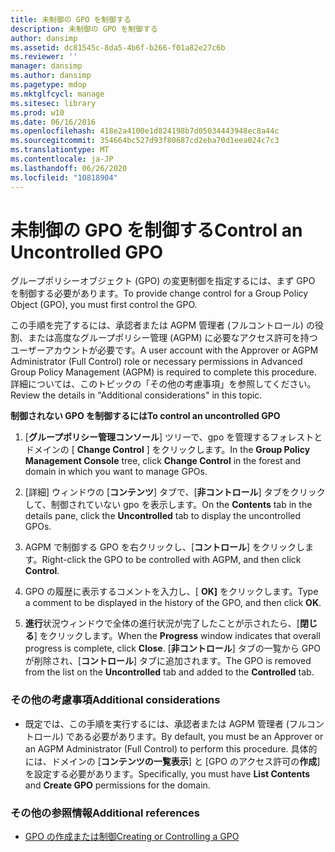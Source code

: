 ```yaml
---
title: 未制御の GPO を制御する
description: 未制御の GPO を制御する
author: dansimp
ms.assetid: dc81545c-8da5-4b6f-b266-f01a82e27c6b
ms.reviewer: ''
manager: dansimp
ms.author: dansimp
ms.pagetype: mdop
ms.mktglfcycl: manage
ms.sitesec: library
ms.prod: w10
ms.date: 06/16/2016
ms.openlocfilehash: 418e2a4100e1d824198b7d05034443948ec8a44c
ms.sourcegitcommit: 354664bc527d93f80687cd2eba70d1eea024c7c3
ms.translationtype: MT
ms.contentlocale: ja-JP
ms.lasthandoff: 06/26/2020
ms.locfileid: "10818904"
---
```

# <span data-ttu-id="04af4-103">未制御の GPO を制御する</span><span class="sxs-lookup"><span data-stu-id="04af4-103">Control an Uncontrolled GPO</span></span>


<span data-ttu-id="04af4-104">グループポリシーオブジェクト (GPO) の変更制御を指定するには、まず GPO を制御する必要があります。</span><span class="sxs-lookup"><span data-stu-id="04af4-104">To provide change control for a Group Policy Object (GPO), you must first control the GPO.</span></span>

<span data-ttu-id="04af4-105">この手順を完了するには、承認者または AGPM 管理者 (フルコントロール) の役割、または高度なグループポリシー管理 (AGPM) に必要なアクセス許可を持つユーザーアカウントが必要です。</span><span class="sxs-lookup"><span data-stu-id="04af4-105">A user account with the Approver or AGPM Administrator (Full Control) role or necessary permissions in Advanced Group Policy Management (AGPM) is required to complete this procedure.</span></span> <span data-ttu-id="04af4-106">詳細については、このトピックの「その他の考慮事項」を参照してください。</span><span class="sxs-lookup"><span data-stu-id="04af4-106">Review the details in "Additional considerations" in this topic.</span></span>

**<span data-ttu-id="04af4-107">制御されない GPO を制御するには</span><span class="sxs-lookup"><span data-stu-id="04af4-107">To control an uncontrolled GPO</span></span>**

1.  <span data-ttu-id="04af4-108">[**グループポリシー管理コンソール**] ツリーで、gpo を管理するフォレストとドメインの [ **Change Control** ] をクリックします。</span><span class="sxs-lookup"><span data-stu-id="04af4-108">In the **Group Policy Management Console** tree, click **Change Control** in the forest and domain in which you want to manage GPOs.</span></span>

2.  <span data-ttu-id="04af4-109">[詳細] ウィンドウの [**コンテンツ**] タブで、[**非コントロール**] タブをクリックして、制御されていない gpo を表示します。</span><span class="sxs-lookup"><span data-stu-id="04af4-109">On the **Contents** tab in the details pane, click the **Uncontrolled** tab to display the uncontrolled GPOs.</span></span>

3.  <span data-ttu-id="04af4-110">AGPM で制御する GPO を右クリックし、[**コントロール**] をクリックします。</span><span class="sxs-lookup"><span data-stu-id="04af4-110">Right-click the GPO to be controlled with AGPM, and then click **Control**.</span></span>

4.  <span data-ttu-id="04af4-111">GPO の履歴に表示するコメントを入力し、[ **OK]** をクリックします。</span><span class="sxs-lookup"><span data-stu-id="04af4-111">Type a comment to be displayed in the history of the GPO, and then click **OK**.</span></span>

5.  <span data-ttu-id="04af4-112">**進行**状況ウィンドウで全体の進行状況が完了したことが示されたら、[**閉じる**] をクリックします。</span><span class="sxs-lookup"><span data-stu-id="04af4-112">When the **Progress** window indicates that overall progress is complete, click **Close**.</span></span> <span data-ttu-id="04af4-113">[**非コントロール**] タブの一覧から GPO が削除され、[**コントロール**] タブに追加されます。</span><span class="sxs-lookup"><span data-stu-id="04af4-113">The GPO is removed from the list on the **Uncontrolled** tab and added to the **Controlled** tab.</span></span>

### <span data-ttu-id="04af4-114">その他の考慮事項</span><span class="sxs-lookup"><span data-stu-id="04af4-114">Additional considerations</span></span>

-   <span data-ttu-id="04af4-115">既定では、この手順を実行するには、承認者または AGPM 管理者 (フルコントロール) である必要があります。</span><span class="sxs-lookup"><span data-stu-id="04af4-115">By default, you must be an Approver or an AGPM Administrator (Full Control) to perform this procedure.</span></span> <span data-ttu-id="04af4-116">具体的には、ドメインの [**コンテンツの一覧表示**] と [GPO のアクセス許可の**作成**] を設定する必要があります。</span><span class="sxs-lookup"><span data-stu-id="04af4-116">Specifically, you must have **List Contents** and **Create GPO** permissions for the domain.</span></span>

### <span data-ttu-id="04af4-117">その他の参照情報</span><span class="sxs-lookup"><span data-stu-id="04af4-117">Additional references</span></span>

-   [<span data-ttu-id="04af4-118">GPO の作成または制御</span><span class="sxs-lookup"><span data-stu-id="04af4-118">Creating or Controlling a GPO</span></span>](creating-or-controlling-a-gpo-agpm40-app.md)

 

 






